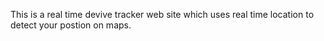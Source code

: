 
This is a real time devive tracker web site which uses real time location to detect your postion on maps.
